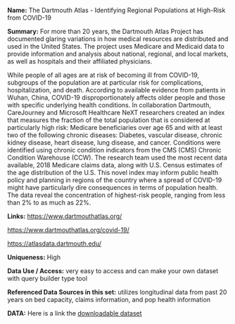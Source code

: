 **Name:** The Dartmouth Atlas - Identifying Regional Populations at High-Risk from COVID-19

**Summary:** 
For more than 20 years, the Dartmouth Atlas Project has documented glaring variations in how medical resources are distributed and used in the United States. The project uses Medicare and Medicaid data to provide information and analysis about national, regional, and local markets, as well as hospitals and their affiliated physicians.

While people of all ages are at risk of becoming ill from COVID-19, subgroups of the population are at particular risk for complications, hospitalization, and death. According to available evidence from patients in Wuhan, China, COVID-19 disproportionately affects older people and those with specific underlying health conditions. In collaboration Dartmouth, CareJourney and Microsoft Healthcare NeXT researchers created an index that measures the fraction of the total population that is considered at particularly high risk: Medicare beneficiaries over age 65 and with at least two of the following chronic diseases: Diabetes, vascular disease, chronic kidney disease, heart disease, lung disease, and cancer. Conditions were identified using chronic condition indicators from the CMS (CMS) Chronic Condition Warehouse (CCW). The research team used the most recent data available, 2018 Medicare claims data, along with U.S. Census estimates of the age distribution of the U.S. This novel index may inform public health policy and planning in regions of the country where a spread of COVID-19 might have particularly dire consequences in terms of population health. The data reveal the concentration of highest-risk people, ranging from less than 2% to as much as 22%.

**Links:** 
https://www.dartmouthatlas.org/

https://www.dartmouthatlas.org/covid-19/

https://atlasdata.dartmouth.edu/

**Uniqueness:** High

**Data Use / Access:** very easy to access and can make your own dataset with query builder type tool 

**Referenced Data Sources in this set:** utilizes longitudinal data from past 20 years on bed capacity, claims information, and pop health information

**DATA:** Here is a link the [downloadable dataset](https://github.com/AustinWalsh/Datasets-COVID-19/blob/master/Datasets/high-risk-from-covid-19-hsa-hrr-v3.csv.zip)
